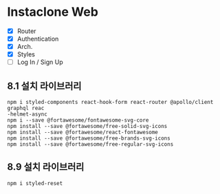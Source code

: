 # Instaclone Web

-   [x] Router
-   [x] Authentication
-   [x] Arch.
-   [x] Styles
-   [ ] Log In / Sign Up

## 8.1 설치 라이브러리

```
npm i styled-components react-hook-form react-router @apollo/client graphql reac
-helmet-async
npm i --save @fortawesome/fontawesome-svg-core
npm install --save @fortawesome/free-solid-svg-icons
npm install --save @fortawesome/react-fontawesome
npm install --save @fortawesome/free-brands-svg-icons
npm install --save @fortawesome/free-regular-svg-icons
```

## 8.9 설치 라이브러리

```
npm i styled-reset
```
